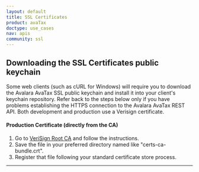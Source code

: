 ```yaml
---
layout: default
title: SSL Certificates
product: avaTax
doctype: use_cases
nav: apis
community: ssl
---
```

<h2>Downloading the SSL Certificates public keychain</h2>
Some web clients (such as cURL for Windows) will require you to download the Avalara AvaTax SSL public keychain and install it into your client's keychain repository. Refer back to the steps below only if you have problems establishing the HTTPS connection to the Avalara AvaTax REST API. Both development and production use a Verisign certificate.
<h4>Production Certificate (directly from the CA)</h4>
<ol>
	<li>Go to <a href="https://knowledge.verisign.com/support/mpki-for-ssl-support/index?page=content&amp;actp=CROSSLINK&amp;id=AR1553" target="_blank">VeriSign Root CA</a> and follow the instructions.</li>
	<li>Save the file in your preferred directory named like "certs-ca-bundle.crt".</li>
	<li>Register that file following your standard certificate store process.</li>
</ol>

<hr />